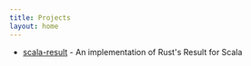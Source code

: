 ```yaml
---
title: Projects
layout: home
---
```


* [scala-result](./scala-result/) - An implementation of Rust's Result for Scala

